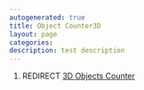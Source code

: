 ```yaml
---
autogenerated: true
title: Object Counter3D
layout: page
categories: 
description: test description
---
```


1.  REDIRECT [3D Objects Counter](3D_Objects_Counter)
